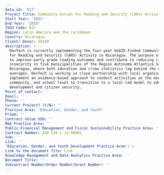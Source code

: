 ```yaml
---
data_id: '517'
Project Title: Community Action for Reading and Security (CARS) Activity in Nicaragua
Start Year: '2013'
End Year: '2019'
ISO3 Code: NIC
Region: Latin America and the Caribbean
Country: Nicaragua
Client/ Donor: USAID
description: >-
  DevTech is currently implementing the four-year USAID-funded Community Action
  for Reading and Security (CARS) Activity in Nicaragua. The purpose of CARS is
  to improve early grade reading outcomes and contribute to reducing citizen
  insecurity in five municipalities of the Region Autonoma Atlantica Sur in
  Nicaragua, where both education and crime statistics lag behind the national
  averages. DevTech is working in close partnership with local organizations to
  implement an evidence-based approach to conduct activities at the municipal,
  community, and school level to transition to a local-led model to educational
  development and citizen security.
Point of contact: ''
Email: ''
Phone: ''
Current Project? (Y/N): ''
Practice Area: 'Education, Gender, and Youth'
Prime: ''
Contract Value USD: ''
M&E Practice Area: ''
Public Financial Management and Fiscal Sustainability Practice Area: ''
Contract Number: AID 524-C-13-00001.
Sub: ''
Link: ''
'Education, Gender, and Youth Development Practice Area': x
Link to the document file: Link
Knowledge Management and Data Analytics Practice Area: ''
Document Title: ''
Subcontract Number/Order Number/Grant Number: ''
---
```

